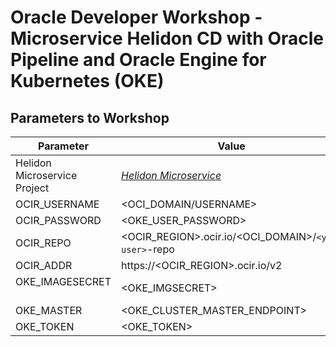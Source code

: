 # Oracle Developer Workshop - Microservice Helidon CD with Oracle Pipeline and Oracle Engine for Kubernetes (OKE)

## Parameters to Workshop

| Parameter                    | Value |
| ---------------------------- | --------------------------------------------------------- |
| Helidon Microservice Project | *[Helidon Microservice](https://github.com/pasimoes/helidon-quickstart-se)* |
| OCIR_USERNAME                | <OCI_DOMAIN/USERNAME>                                     |
| OCIR_PASSWORD                | <OKE_USER_PASSWORD>                                       |
| OCIR_REPO                    | <OCIR_REGION>.ocir.io/<OCI_DOMAIN>/``<your user>``-repo   |
| OCIR_ADDR                    | https://<OCIR_REGION>.ocir.io/v2                          | 
| OKE_IMAGESECRET              | <OKE_IMGSECRET>                                           |
| OKE_MASTER                   | <OKE_CLUSTER_MASTER_ENDPOINT>                             |
| OKE_TOKEN                    | <OKE_TOKEN>                                               |

